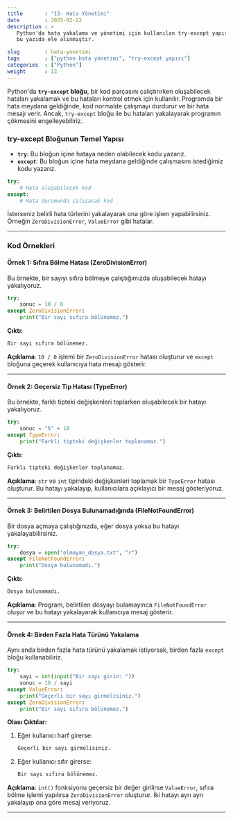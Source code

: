 ```yaml
---
title       : "13- Hata Yönetimi"
date        : 2025-02-22
description : >
   Python'da hata yakalama ve yönetimi için kullanılan try-except yapısı
   bu yazıda ele alınmıştır.

slug        : hata-yonetimi
tags        : ["python hata yönetimi", "try-except yapısı"]
categories  : ["Python"]
weight      : 13
---
```


Python'da **`try-except` bloğu**, bir kod parçasını çalıştırırken oluşabilecek hataları yakalamak ve bu hataları kontrol etmek için kullanılır. Programda bir hata meydana geldiğinde, kod normalde çalışmayı durdurur ve bir hata mesajı verir. Ancak, `try-except` bloğu ile bu hataları yakalayarak programın çökmesini engelleyebiliriz.

### **try-except Bloğunun Temel Yapısı**
- **`try`**: Bu bloğun içine hataya neden olabilecek kodu yazarız.
- **`except`**: Bu bloğun içine hata meydana geldiğinde çalışmasını istediğimiz kodu yazarız.

```python
try:
    # Hata oluşabilecek kod
except:
    # Hata durumunda çalışacak kod
```

İsterseniz belirli hata türlerini yakalayarak ona göre işlem yapabilirsiniz. Örneğin `ZeroDivisionError`, `ValueError` gibi hatalar.

---

### **Kod Örnekleri**

#### **Örnek 1: Sıfıra Bölme Hatası (ZeroDivisionError)**
Bu örnekte, bir sayıyı sıfıra bölmeye çalıştığımızda oluşabilecek hatayı yakalıyoruz.

```python
try:
    sonuc = 10 / 0
except ZeroDivisionError:
    print("Bir sayı sıfıra bölünemez.")
```

**Çıktı:**
```python
Bir sayı sıfıra bölünemez.
```

**Açıklama**: `10 / 0` işlemi bir `ZeroDivisionError` hatası oluşturur ve `except` bloğuna geçerek kullanıcıya hata mesajı gösterir.

---

#### **Örnek 2: Geçersiz Tip Hatası (TypeError)**
Bu örnekte, farklı tipteki değişkenleri toplarken oluşabilecek bir hatayı yakalıyoruz.

```python
try:
    sonuc = "5" + 10
except TypeError:
    print("Farklı tipteki değişkenler toplanamaz.")
```

**Çıktı:**
```python
Farklı tipteki değişkenler toplanamaz.
```

**Açıklama**: `str` ve `int` tipindeki değişkenleri toplamak bir `TypeError` hatası oluşturur. Bu hatayı yakalayıp, kullanıcılara açıklayıcı bir mesaj gösteriyoruz.

---

#### **Örnek 3: Belirtilen Dosya Bulunamadığında (FileNotFoundError)**
Bir dosya açmaya çalıştığınızda, eğer dosya yoksa bu hatayı yakalayabilirsiniz.

```python
try:
    dosya = open("olmayan_dosya.txt", "r")
except FileNotFoundError:
    print("Dosya bulunamadı.")
```

**Çıktı:**
```python
Dosya bulunamadı.
```

**Açıklama**: Program, belirtilen dosyayı bulamayınca `FileNotFoundError` oluşur ve bu hatayı yakalayarak kullanıcıya mesaj gösterir.

---

#### **Örnek 4: Birden Fazla Hata Türünü Yakalama**
Aynı anda birden fazla hata türünü yakalamak istiyorsak, birden fazla `except` bloğu kullanabiliriz.

```python
try:
    sayi = int(input("Bir sayı girin: "))
    sonuc = 10 / sayi
except ValueError:
    print("Geçerli bir sayı girmelisiniz.")
except ZeroDivisionError:
    print("Bir sayı sıfıra bölünemez.")
```

**Olası Çıktılar:**
1. Eğer kullanıcı harf girerse:
   ```python
   Geçerli bir sayı girmelisiniz.
   ```
2. Eğer kullanıcı sıfır girerse:
   ```python
   Bir sayı sıfıra bölünemez.
   ```

**Açıklama**: `int()` fonksiyonu geçersiz bir değer girilirse `ValueError`, sıfıra bölme işlemi yapılırsa `ZeroDivisionError` oluşturur. İki hatayı ayrı ayrı yakalayıp ona göre mesaj veriyoruz.

---
